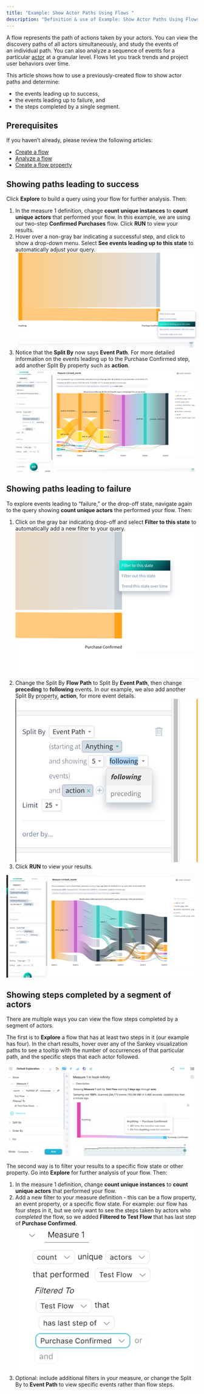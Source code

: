 ```yaml
---
title: "Example: Show Actor Paths Using Flows "
description: "Definition & use of Example: Show Actor Paths Using Flows "
---
```

A flow represents the path of actions taken by your actors. You can view the discovery paths of all actors simultaneously, and study the events of an individual path. You can also analyze a sequence of events for a particular [actor](/measure_iq/glossary/journey-actor-user) at a granular level. Flows let you track trends and project user behaviors over time.

This article shows how to use a previously-created flow to show actor paths and determine:

- the events leading up to success,
- the events leading up to failure, and
- the steps completed by a single segment.

## Prerequisites

If you haven’t already, please review the following articles:

- [Create a flow](../../../scuba-guides/scuba-tutorials/work-with-flows/create-a-flow)
- [Analyze a flow](../../../scuba-guides/scuba-tutorials/work-with-flows/analyze-a-flow)
- [Create a flow property](../../../scuba-guides/scuba-tutorials/work-with-flows/create-a-flow-property)

## Showing paths leading to success

Click **Explore** to build a query using your flow for further analysis. Then:

1. In the measure 1 definition, change **count unique instances** to **count unique actors** that performed your flow. In this example, we are using our two-step **Confirmed Purchases** flow. Click **RUN** to view your results.
2. Hover over a non-gray bar indicating a successful step, and click to show a drop-down menu. Select **See events leading up to this state** to automatically adjust your query.  
![](./attachments/eventPath.png)
3. Notice that the **Split By** now says **Event Path**. For more detailed information on the events leading up to the Purchase Confirmed step, add another Split By property such as **action**.![](./attachments/eventPath_action.png)

## Showing paths leading to failure

To explore events leading to “failure,” or the drop-off state, navigate again to the query showing **count unique actors** the performed your flow. Then:

1. Click on the gray bar indicating drop-off and select **Filter to this state** to automatically add a new filter to your query.  
![](./attachments/filterToState.png)
2. Change the Split By **Flow Path** to Split By **Event Path**, then change **preceding** to **following** events. In our example, we also add another Split By property, **action**, for more event details.![](./attachments/splitByAction.png)
3. Click **RUN** to view your results.

![](./attachments/eventPath_dropoff.png)

## Showing steps completed by a segment of actors

There are multiple ways you can view the flow steps completed by a segment of actors.

The first is to **Explore** a flow that has at least two steps in it (our example has four). In the chart results, hover over any of the Sankey visualization paths to see a tooltip with the number of occurrences of that particular path, and the specific steps that each actor followed.

![](./attachments/Flow01.png)

The second way is to filter your results to a specific flow state or other property. Go into **Explore** for further analysis of your flow. Then:

1. In the measure 1 definition, change **count unique instances** to **count unique actors** that performed your flow.
2. Add a new filter to your measure definition - this can be a flow property, an event property, or a specific flow state. For example: our flow has four steps in it, but we only want to see the steps taken by actors who *completed* the flow, so we added **Filtered to Test Flow** that has last step of **Purchase Confirmed**.  
![](./attachments/FlowMeasure.png)
3. Optional: include additional filters in your measure, or change the Split By to **Event Path** to view specific events rather than flow steps.